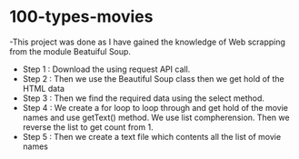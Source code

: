 # 100-types-movies
-This project was done as I have gained the knowledge of Web scrapping from the module Beatuiful Soup.
- Step 1 : Download the using request API call.
- Step 2 : Then we use the Beautiful Soup class then we get hold of the HTML data
- Step 3 : Then we find the required data using the select method.
- Step 4 : We create a for loop to loop through and get hold of the movie names and use getText() method. We use list compherension. Then we reverse the list to get count from 1.
- Step 5 : Then we create a text file which contents all the list of movie names

